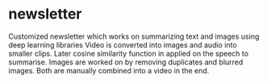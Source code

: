 # newsletter
Customized newsletter which works on summarizing text and images using deep learning libraries
Video is converted into images and audio into smaller clips. Later cosine similarity function in applied on the speech to summarise. 
Images are worked on by removing duplicates and blurred images.
Both are manually combined into a video in the end.
